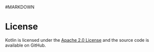 #MARKDOWN

# License

Kotlin is licensed under the [Apache 2.0 License](https://github.com/JetBrains/kotlin/blob/master/license/LICENSE.txt) and
the source code is available on GitHub.
